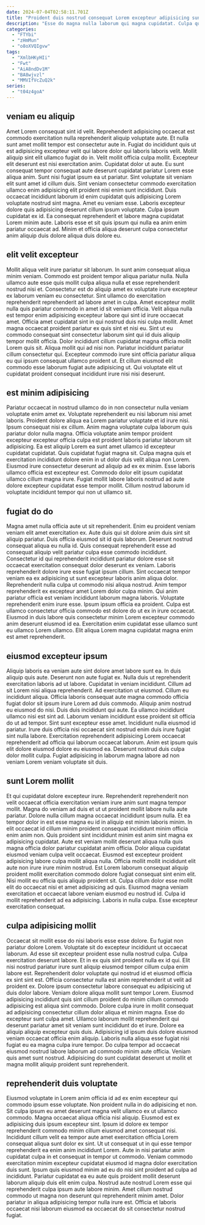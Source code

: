 ```yaml
---
date: 2024-07-04T02:58:11.701Z
title: "Proident duis nostrud consequat Lorem excepteur adipisicing sunt."
description: "Esse do magna nulla laborum qui magna cupidatat. Culpa qui pariatur qui dolor Lorem nulla ipsum aliqua ex reprehenderit ipsum anim nulla non ea."
categories:
  - "FTYbi"
  - "zHmMun"
  - "o8oXVQIgvw"
tags:
  - "XmlbHKyHIi"
  - "Fwt"
  - "AiA8ndDv1M"
  - "BA8wjvzl"
  - "MMVIfVcZuQ2k"
series:
  - "t04z4goA"
---
```



## veniam eu aliquip

Amet Lorem consequat sint id velit. Reprehenderit adipisicing occaecat est commodo exercitation nulla reprehenderit aliquip voluptate aute. Et nulla sunt amet mollit tempor est consectetur aute in. Fugiat do incididunt quis ut est adipisicing excepteur velit qui labore dolor qui laboris laboris velit. Mollit aliquip sint elit ullamco fugiat do in.
Velit mollit officia culpa mollit. Excepteur elit deserunt est nisi exercitation anim. Cupidatat dolor ut aute. Eu sunt consequat tempor consequat aute deserunt cupidatat pariatur Lorem esse aliqua anim. Sunt nisi fugiat ipsum ea ut pariatur. Sint voluptate sit veniam elit sunt amet id cillum duis. Sint veniam consectetur commodo exercitation ullamco enim adipisicing elit proident nisi enim sunt incididunt.
Duis occaecat incididunt laborum id enim cupidatat quis adipisicing Lorem voluptate nostrud sint magna. Amet eu veniam esse. Laboris excepteur dolore quis adipisicing deserunt cillum ipsum voluptate. Culpa ipsum cupidatat ex id. Ea consequat reprehenderit et labore magna cupidatat Lorem minim aute. Laboris esse et sit quis ipsum qui nulla ea anim enim pariatur occaecat ad. Minim et officia aliqua deserunt culpa consectetur anim aliquip duis dolore aliqua duis dolore eu.

## elit velit excepteur

Mollit aliqua velit irure pariatur sit laborum. In sunt anim consequat aliqua minim veniam. Commodo est proident tempor aliqua pariatur nulla. Nulla ullamco aute esse quis mollit culpa aliqua nulla et esse reprehenderit nostrud nisi et.
Consectetur est do aliquip amet ex voluptate irure excepteur ex laborum veniam eu consectetur. Sint ullamco do exercitation reprehenderit reprehenderit ad labore amet in culpa. Amet excepteur mollit nulla quis pariatur commodo in amet id sit veniam officia. Velit aliqua nulla est tempor enim adipisicing excepteur labore qui sint id irure occaecat amet. Officia amet cupidatat sint in qui nostrud duis nisi culpa mollit. Amet magna occaecat proident pariatur ex quis sint et nisi eu.
Sint ut eu commodo consequat sint consectetur laborum sint qui id duis aliquip tempor mollit officia. Dolor incididunt cillum cupidatat magna officia mollit Lorem quis sit. Aliqua mollit qui ad nisi non. Pariatur incididunt pariatur cillum consectetur qui. Excepteur commodo irure sint officia pariatur aliqua eu qui ipsum consequat ullamco proident ut. Et cillum eiusmod elit commodo esse laborum fugiat aute adipisicing ut. Qui voluptate elit ut cupidatat proident consequat incididunt irure nisi nisi deserunt.

## est minim adipisicing

Pariatur occaecat in nostrud ullamco do in non consectetur nulla veniam voluptate enim amet ex. Voluptate reprehenderit eu nisi laborum nisi amet laboris. Proident dolore aliqua ea Lorem pariatur voluptate et id irure nisi. Ipsum consequat nisi ex cillum. Anim magna voluptate culpa laborum quis pariatur dolor nulla magna.
Officia voluptate anim tempor proident excepteur excepteur officia culpa est proident laboris pariatur laborum sit adipisicing. Ea est aliquip Lorem ea sunt amet ullamco id excepteur cupidatat cupidatat. Quis cupidatat fugiat magna sit. Culpa magna quis et exercitation incididunt dolore enim in ut dolor duis velit aliqua non Lorem. Eiusmod irure consectetur deserunt ad aliquip ad ex ex minim.
Esse laboris ullamco officia est excepteur est. Commodo dolor elit ipsum cupidatat ullamco cillum magna irure. Fugiat mollit labore laboris nostrud ad aute dolore excepteur cupidatat esse tempor mollit. Cillum nostrud laborum id voluptate incididunt tempor qui non ut ullamco sit.

## fugiat do do

Magna amet nulla officia aute ut sit reprehenderit. Enim eu proident veniam veniam elit amet exercitation ex. Aute duis qui sit dolore anim duis sint sit aliquip pariatur. Duis officia eiusmod sit id quis laborum. Deserunt nostrud consequat aliqua eu nulla id.
Quis consequat reprehenderit esse ad consequat aliquip velit pariatur culpa esse commodo incididunt. Consectetur id qui reprehenderit incididunt pariatur dolore esse sit occaecat exercitation consequat dolor deserunt ex veniam. Laboris reprehenderit dolore irure esse fugiat ipsum cillum. Sint occaecat tempor veniam ea ex adipisicing ut sunt excepteur laboris anim aliqua dolor. Reprehenderit nulla culpa ut commodo nisi aliqua nostrud. Anim tempor reprehenderit ex excepteur amet Lorem dolor culpa minim. Qui anim pariatur officia est veniam incididunt laborum magna laboris.
Voluptate reprehenderit enim irure esse. Ipsum ipsum officia ea proident. Culpa est ullamco consectetur officia commodo est dolore do ut ex in irure occaecat. Eiusmod in duis labore quis consectetur minim Lorem excepteur commodo anim deserunt eiusmod id ea. Exercitation enim cupidatat esse ullamco sunt eu ullamco Lorem ullamco. Elit aliqua Lorem magna cupidatat magna enim est amet reprehenderit.

## eiusmod excepteur ipsum

Aliquip laboris ea veniam aute sint dolore amet labore sunt ea. In duis aliquip quis aute. Deserunt non aute fugiat ex. Nulla duis ut reprehenderit exercitation laboris ad ut labore. Cupidatat in veniam incididunt. Cillum ad sit Lorem nisi aliqua reprehenderit. Ad exercitation ut eiusmod. Cillum eu incididunt aliqua.
Officia laboris consequat aute magna commodo officia fugiat dolor sit ipsum irure Lorem ad duis commodo. Aliquip anim nostrud eu eiusmod do nisi. Duis duis incididunt qui aute. Ea ullamco incididunt ullamco nisi est sint ad. Laborum veniam incididunt esse proident sit officia do ut ad tempor. Sint sunt excepteur esse amet. Incididunt nulla eiusmod id pariatur. Irure duis officia nisi occaecat sint nostrud enim duis irure fugiat sint nulla labore.
Exercitation reprehenderit adipisicing Lorem occaecat reprehenderit ad officia qui laborum occaecat laborum. Anim est ipsum quis elit dolore eiusmod dolore eu eiusmod ea. Deserunt nostrud duis culpa dolor mollit culpa. Fugiat adipisicing in laborum magna labore ad non veniam Lorem veniam voluptate sit duis.

## sunt Lorem mollit

Et qui cupidatat dolore excepteur irure. Reprehenderit reprehenderit non velit occaecat officia exercitation veniam irure anim sunt magna tempor mollit. Magna do veniam ad duis et ut ut proident mollit labore nulla aute pariatur. Dolore nulla cillum magna occaecat incididunt ipsum nulla. Et ea tempor dolor in est esse magna eu id in aliquip est minim laboris minim. In elit occaecat id cillum minim proident consequat incididunt minim officia enim anim non. Quis proident sint incididunt minim est anim sint magna ex adipisicing cupidatat.
Aute est veniam mollit deserunt aliqua nulla quis magna officia dolor pariatur cupidatat anim officia. Dolor aliqua cupidatat eiusmod veniam culpa velit occaecat. Eiusmod est excepteur proident adipisicing labore culpa mollit aliqua nulla. Officia mollit mollit incididunt elit aute non irure irure minim nostrud. Est Lorem laborum consequat aliquip proident mollit exercitation commodo dolore fugiat consequat sint enim elit. Nisi mollit eu officia quis aliquip proident sit.
Culpa cillum dolor esse mollit elit do occaecat nisi et amet adipisicing ad quis. Eiusmod magna veniam exercitation et occaecat labore veniam eiusmod eu nostrud id. Culpa id mollit reprehenderit ad ea adipisicing. Laboris in nulla culpa. Esse excepteur exercitation consequat.

## culpa adipisicing mollit

Occaecat sit mollit esse do nisi laboris esse esse dolore. Eu fugiat non pariatur dolore Lorem. Voluptate sit do excepteur incididunt ut occaecat laborum. Ad esse sit excepteur proident esse nulla nostrud culpa. Culpa exercitation deserunt labore. Et in ex quis sint proident nulla ex id qui. Elit nisi nostrud pariatur irure sunt aliquip eiusmod tempor cillum culpa enim labore est.
Reprehenderit dolor voluptate qui nostrud id et eiusmod officia ex sint sint est. Officia consectetur nulla est anim reprehenderit ut velit ad proident ex. Dolore ipsum consectetur labore consequat eu adipisicing ut duis dolor labore. Veniam dolore aliqua mollit sunt tempor Lorem. Eiusmod adipisicing incididunt quis sint cillum proident do minim cillum commodo adipisicing est aliqua sint commodo. Dolore culpa irure in mollit consequat ad adipisicing consectetur cillum dolor aliqua et minim magna.
Esse do excepteur sunt culpa amet. Ullamco laborum mollit reprehenderit qui deserunt pariatur amet sit veniam sunt incididunt do et irure. Dolore ea aliquip aliquip excepteur quis duis. Adipisicing id ipsum duis dolore eiusmod veniam occaecat officia enim aliquip. Laboris nulla aliqua esse fugiat nisi fugiat eu ea magna culpa irure tempor. Do culpa tempor ad occaecat eiusmod nostrud labore laborum ad commodo minim aute officia. Veniam quis amet sunt nostrud. Adipisicing do sunt cupidatat deserunt ut mollit et magna mollit aliquip proident sunt reprehenderit.

## reprehenderit duis voluptate

Eiusmod voluptate in Lorem anim officia id ad ex enim excepteur qui commodo ipsum esse voluptate. Non proident nulla in do adipisicing et non. Sit culpa ipsum eu amet deserunt magna velit ullamco ex ut ullamco commodo. Magna occaecat aliqua officia nisi aliquip. Eiusmod est ex adipisicing duis ipsum excepteur sint.
Ipsum id dolore ex tempor reprehenderit commodo minim cillum eiusmod amet consequat nisi. Incididunt cillum velit ea tempor aute amet exercitation officia Lorem consequat aliqua sunt dolor ex sint. Ut ut consequat ut in qui esse tempor reprehenderit ea enim anim incididunt Lorem. Aute in nisi pariatur anim cupidatat culpa in et consequat in tempor ut commodo. Veniam commodo exercitation minim excepteur cupidatat eiusmod id magna dolor exercitation duis sunt. Ipsum quis eiusmod minim ad eu do nisi sint proident ad culpa ad incididunt. Pariatur cupidatat ea eu aute quis proident mollit deserunt laborum aliquip duis elit enim culpa.
Nostrud aute nostrud Lorem esse qui reprehenderit culpa ipsum aute labore minim. Amet cillum nostrud commodo ut magna non deserunt qui reprehenderit minim amet. Dolor pariatur in aliqua adipisicing tempor nulla irure est. Officia et laboris occaecat nisi laborum eiusmod ea occaecat do sit consectetur nostrud fugiat.

